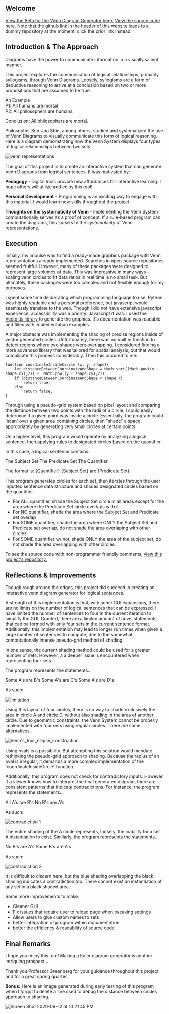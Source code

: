 ## Welcome

[View the Beta for the Venn Diagram Generator here.](https://jschaefer619.github.io/PHIL191Venn/) [View the source code here.](https://github.com/jschaefer619/PHIL191Venn) Note that the github link in the header of this website leads to a dummy repository at the moment, click the prior link instead!

## Introduction & The Approach

Diagrams have the power to communicate information in a visually salient manner.

This project explores the communication of logical relationships, primarily syllogisms, through Venn Diagrams. Loosely, syllogisms are a form of deductive reasoning to arrive at a conclusion based on two or more propositions that are assumed to be true.

An Example   
P1: All humans are mortal    
P2: All philosophers are humans.    

Conclusion: All philosophers are mortal.

Philosopher Sun-Joo Shin, among others, studied and systematized the use of Venn Diagrams to visually communicate this form of logical reasoning. Here is a diagram demonstrating how the Venn System displays four types of logical relationships between two sets:

![venn representations](https://user-images.githubusercontent.com/56604738/85115258-3d6ba480-b1d0-11ea-99a7-07455af2debd.jpg)

The goal of this project is to create an interactive system that can generate Venn Diagrams from logical sentences. It was motivated by:

**Pedagogy** - Digital tools provide new affordances for interactive learning. I hope others will utilize and enjoy this tool!

**Personal Development** - Programming is an exciting way to engage with this material. I would learn new skills throughout the project.

**Thoughts on the systematicity of Venn** - Implementing the Venn System computationally serves as a proof of concept. If a rule-based program can create the diagrams, this speaks to the _systematicity_ of Venn representations.

## Execution

Initially, my impulse was to find a ready-made graphics package with Venn representations already implemented. Searches in open-source repositories seemed fruitful. However, many of these packages were designed to represent large volumes of data. This was impressive in many ways - scaling venn circles to fit data ratios in real time is no small task. But ultimately, these packages were too complex and not flexible enough for my purposes.

I spent some time deliberating which programming language to use. Python was highly readable and a personal preference, but javascript would seamlessly translate to the web. Though I did not have extensive javascript experience, accessibility was a priority. Javascript it was. I used the [Vector.js library](https://vectorjs.org) to generate the graphics. It's documentation was readable and filled with implementation examples.

A major obstacle was implementing the shading of precise regions inside of vector generated circles. Unfortunately, there was no built in function to detect regions where two shapes were overlapping. I considered finding a more advanced library that was tailored for spatial analysis, but that would complicate this process considerably. Then this occured to me:

```
function coordinateInsideCircle (x, y, shape){
	let distanceBetweenCoordinateAndShape = Math.sqrt((Math.pow((x - shape.cx),2)) +  Math.pow((y - shape.cy),2))
	if (distanceBetweenCoordinateAndShape < shape.r)
		return true;
	else 
		return false;
}

```

Through using a pseudo-grid system based on pixel layout and comparing the distance between two points with the radii of a circle, I could easily determine if a given point was inside a circle.  Essentially, the program could 'scan' over a given area containing circles, then "shade" a space appropriately by generating very small circles at certain points.

On a higher level, this program would operate by analyzing a logical sentence, then applying rules to designated circles based on the quantifier.

In this case, a logical sentence contains:

The Subject Set
The Predicate Set
The Quantifier

The format is: {Quantifier} {Subject Set} are {Predicate Set}

This program generates circles for each set, then iterates through the user inputted sentence data structure and shades designated circles based on the quantifier.

- For ALL quantifier, shade the Subject Set circle in all areas except for the area where the Predicate Set circle overlaps with it
- For NO quantifier, shade the area where the Subject Set and Predicate set overlap
- For SOME quantifier, shade the area where ONLY the Subject Set and Predicate set overlap, do not shade the area overlaping with other circles
- For SOME quantifier w/ not, shade ONLY the area of the subject set, do not shade the area overlapping with other circles

To see the source code with non-programmer friendly comments, [view this project's repository.](https://github.com/jschaefer619/PHIL191Venn)

## Reflections & Improvements

Though rough around the edges, this project did succeed in creating an interactive venn diagram generator for logical sentences.

A strength of this implementation is that, with some GUI expansions, there are no limits on the number of logical sentences that can be expressed. I have limited the number of sentences to four in the current iteration to simplify the GUI. Granted, there are a limited amount of novel statements that can be formed with only four sets in the current sentence format. Additionally, this implementation may lead to longer run times when given a large number of sentences to compute, due to the somewhat computationally intense pseudo-grid method of shading.

In one sense, the current shading method could be used for a greater number of sets. However, a a deeper issue is encountered when representing four sets. 

The program represents the statements...

Some A's are B's
Some A's are C's
Some A's are D's

As such:

![limitation](https://user-images.githubusercontent.com/56604738/85112623-be27a200-b1ca-11ea-8f70-2887b0feec3e.png)

Using this layout of four circles, there is no way to shade exclusively the area in circle A and circle D, without also shading in the area of another circle. Due to geometric constraints, the Venn System cannot be properly implemented with four sets using regular circles. There are some alternatives.

![Venn's_four_ellipse_construction](https://user-images.githubusercontent.com/56604738/85115374-6be97f80-b1d0-11ea-9067-c83188f43a04.png)

Using ovals is a possibility. But attempting this solution would mandate rethinking the pseudo-grid approach to shading. Because the radius of an oval is irregular, it demands a more complex implementation of the 'coordinateInsideCircle' function.

Additionally, this program does not check for contradictory inputs. However, if a viewer knows how to interpret the final generated diagram, there are consistent patterns that indicate contradictions. For instance, the program represents the statements...

All A's are B's
No B's are A's

As such: 

![contradiction 1](https://user-images.githubusercontent.com/56604738/85112713-ec0ce680-b1ca-11ea-814e-588cb0811584.png)

The entire shading of the A circle represents, loosely, the inability for a set A instantiation to exist. Similarly, the program represents the statements...

No B's are A's
Some B's are A's

As such:

![contradiction 2](https://user-images.githubusercontent.com/56604738/85112779-0941b500-b1cb-11ea-884f-77b6db034d96.png)

It is difficult to discern here, but the blue shading overlapping the black shading indicates a contradiction too. There cannot exist an instantiation of any set in a black shaded area.

Some more improvements to make:
- Cleaner GUI
- Fix issues that require user to reload page when tweaking settings
- Allow users to give custom names to sets
- better integration of program within documentation
- better the efficiency & readability of source code


## Final Remarks

I hope you enjoy this tool! Making a Euler diagram generator is another intriguing prospect...

Thank you Professor Greenberg for your guidance throughout this project and for a great spring quarter.

**Bonus:** Here is an image generated during early testing of this program when I forgot to delete a line used to debug the distance between circles approach to shading.

![Screen Shot 2020-06-12 at 10 21 45 PM](https://user-images.githubusercontent.com/56604738/85114589-c71a7280-b1ce-11ea-93d2-1467a6d8d55d.png)
